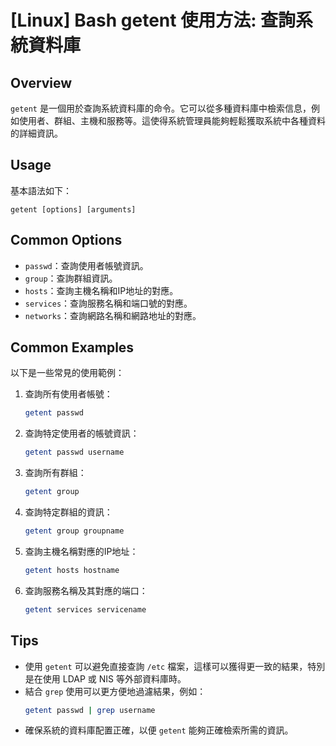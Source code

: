 # [Linux] Bash getent 使用方法: 查詢系統資料庫

## Overview
`getent` 是一個用於查詢系統資料庫的命令。它可以從多種資料庫中檢索信息，例如使用者、群組、主機和服務等。這使得系統管理員能夠輕鬆獲取系統中各種資料的詳細資訊。

## Usage
基本語法如下：
```
getent [options] [arguments]
```

## Common Options
- `passwd`：查詢使用者帳號資訊。
- `group`：查詢群組資訊。
- `hosts`：查詢主機名稱和IP地址的對應。
- `services`：查詢服務名稱和端口號的對應。
- `networks`：查詢網路名稱和網路地址的對應。

## Common Examples
以下是一些常見的使用範例：

1. 查詢所有使用者帳號：
   ```bash
   getent passwd
   ```

2. 查詢特定使用者的帳號資訊：
   ```bash
   getent passwd username
   ```

3. 查詢所有群組：
   ```bash
   getent group
   ```

4. 查詢特定群組的資訊：
   ```bash
   getent group groupname
   ```

5. 查詢主機名稱對應的IP地址：
   ```bash
   getent hosts hostname
   ```

6. 查詢服務名稱及其對應的端口：
   ```bash
   getent services servicename
   ```

## Tips
- 使用 `getent` 可以避免直接查詢 `/etc` 檔案，這樣可以獲得更一致的結果，特別是在使用 LDAP 或 NIS 等外部資料庫時。
- 結合 `grep` 使用可以更方便地過濾結果，例如：
  ```bash
  getent passwd | grep username
  ```
- 確保系統的資料庫配置正確，以便 `getent` 能夠正確檢索所需的資訊。